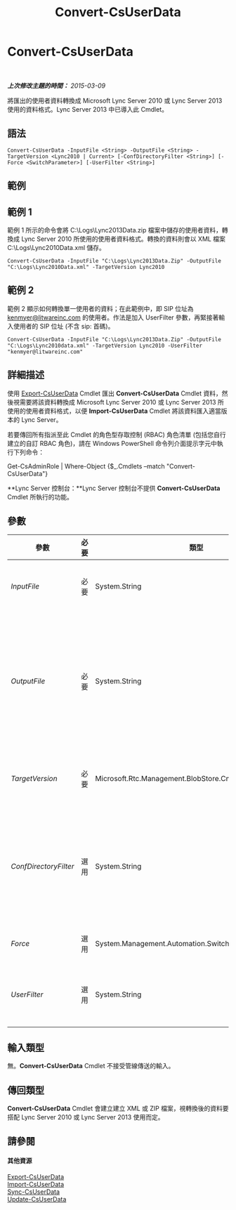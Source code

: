 ﻿---
title: Convert-CsUserData
TOCTitle: Convert-CsUserData
ms:assetid: e52f8037-19f3-49c9-8dfc-79b0c27d8b94
ms:mtpsurl: https://technet.microsoft.com/zh-tw/library/JJ205337(v=OCS.15)
ms:contentKeyID: 49292623
ms.date: 08/24/2015
mtps_version: v=OCS.15
ms.translationtype: HT
---

# Convert-CsUserData

 

_**上次修改主題的時間：** 2015-03-09_

將匯出的使用者資料轉換成 Microsoft Lync Server 2010 或 Lync Server 2013 使用的資料格式。Lync Server 2013 中已導入此 Cmdlet。

## 語法

    Convert-CsUserData -InputFile <String> -OutputFile <String> -TargetVersion <Lync2010 | Current> [-ConfDirectoryFilter <String>] [-Force <SwitchParameter>] [-UserFilter <String>]

## 範例

## 範例 1

範例 1 所示的命令會將 C:\\Logs\\Lync2013Data.zip 檔案中儲存的使用者資料，轉換成 Lync Server 2010 所使用的使用者資料格式。轉換的資料則會以 XML 檔案 C:\\Logs\\Lync2010Data.xml 儲存。

    Convert-CsUserData -InputFile "C:\Logs\Lync2013Data.Zip" -OutputFile "C:\Logs\Lync2010Data.xml" -TargetVersion Lync2010

## 範例 2

範例 2 顯示如何轉換單一使用者的資料；在此範例中，即 SIP 位址為 kenmyer@litwareinc.com 的使用者。作法是加入 UserFilter 參數，再緊接著輸入使用者的 SIP 位址 (不含 sip: 首碼)。

    Convert-CsUserData -InputFile "C:\Logs\Lync2013Data.Zip" -OutputFile "C:\Logs\Lync2010data.xml" -TargetVersion Lync2010 -UserFilter "kenmyer@litwareinc.com"

## 詳細描述

使用 [Export-CsUserData](export-csuserdata.md) Cmdlet 匯出 **Convert-CsUserData** Cmdlet 資料，然後視需要將該資料轉換成 Microsoft Lync Server 2010 或 Lync Server 2013 所使用的使用者資料格式，以便 **Import-CsUserData** Cmdlet 將該資料匯入適當版本的 Lync Server。

若要傳回所有指派至此 Cmdlet 的角色型存取控制 (RBAC) 角色清單 (包括您自行建立的自訂 RBAC 角色)，請在 Windows PowerShell 命令列介面提示字元中執行下列命令：

Get-CsAdminRole | Where-Object {$\_.Cmdlets –match "Convert-CsUserData"}

**Lync Server 控制台：**Lync Server 控制台不提供 **Convert-CsUserData** Cmdlet 所執行的功能。

## 參數


<table>
<colgroup>
<col style="width: 25%" />
<col style="width: 25%" />
<col style="width: 25%" />
<col style="width: 25%" />
</colgroup>
<thead>
<tr class="header">
<th>參數</th>
<th>必要</th>
<th>類型</th>
<th>說明</th>
</tr>
</thead>
<tbody>
<tr class="odd">
<td><p><em>InputFile</em></p></td>
<td><p>必要</p></td>
<td><p>System.String</p></td>
<td><p>含有要轉換之使用者資料的 .ZIP 檔案或 .XML 檔案完整路徑。例如：</p>
<p>-InputFile “C:\Data\Lync2010.zip&quot;</p></td>
</tr>
<tr class="even">
<td><p><em>OutputFile</em></p></td>
<td><p>必要</p></td>
<td><p>System.String</p></td>
<td><p>儲存轉換後資料之檔案的完整路徑。如果使用 Microsoft Lync Server 2010 格式輸出資料，則輸出檔案必須使用 .XML 副檔名，例如：</p>
<p>-OutputFile &quot;C:\Data\ConvertedLync2010Data.xml&quot;</p>
<p>如果使用 Lync Server 2013 格式，輸出檔案必須使用 .ZIP 副檔名：</p>
<p>-OutputFile &quot;C:\Data\ConvertedLyncData.zip&quot;</p></td>
</tr>
<tr class="odd">
<td><p><em>TargetVersion</em></p></td>
<td><p>必要</p></td>
<td><p>Microsoft.Rtc.Management.BlobStore.Cmdlets.ConvertTarget</p></td>
<td><p>表示轉換後資料的格式。允許的值為：</p>
<p>Lync2010</p>
<p>Current</p></td>
</tr>
<tr class="even">
<td><p><em>ConfDirectoryFilter</em></p></td>
<td><p>選用</p></td>
<td><p>System.String</p></td>
<td><p>可讓您轉換會議目錄資料。為達此目的，請加入 ConfDirectoryFilter 參數並指定會議目錄的 Identity：</p>
<p>-ConfDirectoryFilter 13</p>
<p>您可以使用以下命令擷取會議目錄的 Identity：</p>
<p>Get-CsConferenceDirectory | Select-Object Identity, ServiceId</p></td>
</tr>
<tr class="odd">
<td><p><em>Force</em></p></td>
<td><p>選用</p></td>
<td><p>System.Management.Automation.SwitchParameter</p></td>
<td><p>隱藏執行命令時可能發生的非嚴重錯誤訊息。</p></td>
</tr>
<tr class="even">
<td><p><em>UserFilter</em></p></td>
<td><p>選用</p></td>
<td><p>System.String</p></td>
<td><p>可讓您轉換單一使用者的資料。該使用者會使用其 SIP 位址 (不包括 sip: 首碼) 來指定。例如：</p>
<p>-UserFilter &quot;kenmyer@litwareinc.com&quot;</p></td>
</tr>
</tbody>
</table>


## 輸入類型

無。**Convert-CsUserData** Cmdlet 不接受管線傳送的輸入。

## 傳回類型

**Convert-CsUserData** Cmdlet 會建立建立 XML 或 ZIP 檔案，視轉換後的資料要搭配 Lync Server 2010 或 Lync Server 2013 使用而定。

## 請參閱

#### 其他資源

[Export-CsUserData](export-csuserdata.md)  
[Import-CsUserData](import-csuserdata.md)  
[Sync-CsUserData](sync-csuserdata.md)  
[Update-CsUserData](update-csuserdata.md)

